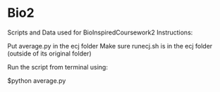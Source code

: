 # Bio2
Scripts and Data used for BioInspiredCoursework2
Instructions:

Put average.py in the ecj folder
Make sure runecj.sh is in the ecj folder (outside of its original folder)

Run the script from terminal using:

$python average.py
